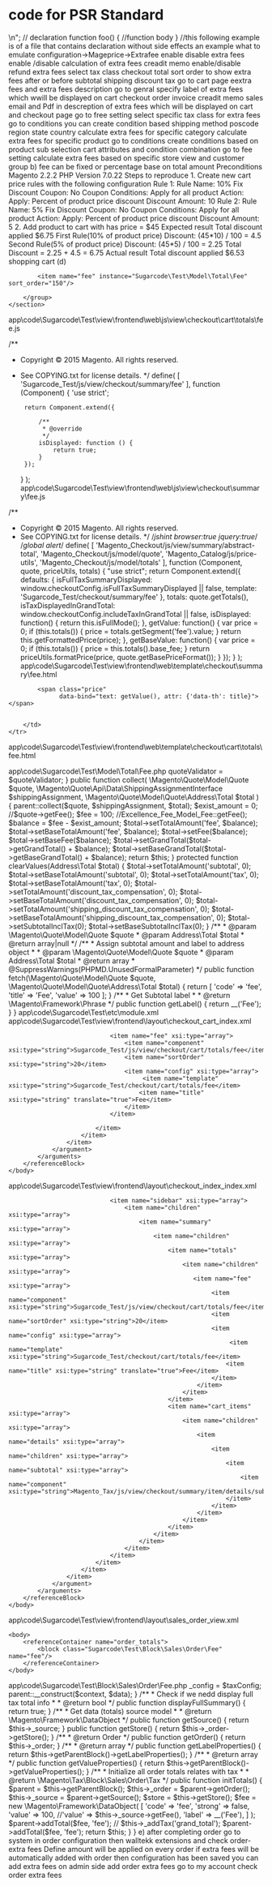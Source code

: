 # code for PSR Standard
<?php
// side effect: change ini setting
ini_set('error_reporting', E_All);

// side effect: loads a file
include "file.php";

// side effect : generate output
echo "<html>\n";

// declaration
function foo()
{
//function body
}

//this following example is of a file that contains declaration without side effects an example what to emulate

<?php
//declartion
function foo()
{
 //function body
 }
 
 conditional declartion is not a side effect
 if (! function_exist('bar')){
 
    //function body
    }
  }
  
 example of PSR coding standard
  
  public function my_method()
{
    // do something
}


public function myMethod()
{
    // do something
}


                                             4 )//create a simple payment  surcharge extenssion//





a)

firstly go to store config 
to configuer extra fee  extension setting please go to 
stores->configuration->Mageprice->Extrafee
enable disable extra fees
enable /disable calculation of extra fees 
creadit memo enable/disable refund extra fees 
select tax class
checkout total sort order to show extra fees after or before subtotal shipping discount tax
go to cart page
eextra fees  and extra fees description
go to genral specify label of extra fees which wwill be displayed on cart checkout order invoice creadit memo sales email and Pdf in descreption of extra fees which will be displayed on cart and checkout page
go to free setting select specific tax class for extra fees
go to conditions you can create condition based shipping method poscode region state country
calculate extra fees for specific category
calculate extra fees for specific product
go to conditions create conditions based on product sub selection cart attributes and condition combination
go to fee setting calculate extra fees based on specific store view and customer group
   
  
 
                                              b) fee can be fixed  or percentage  base on total amount     
                                              
                                              
Preconditions
Magento 2.2.2
PHP Version 7.0.22
Steps to reproduce
1. Create new cart price rules with the following configuration

Rule 1:

Rule Name: 10% Fix Discount
Coupon: No Coupon
Conditions: Apply for all product
Action: 
    Apply: Percent of product price discount
    Discount Amount: 10

Rule 2:

Rule Name: 5% Fix Discount
Coupon: No Coupon
Conditions: Apply for all product
Action: 
    Apply: Percent of product price discount
    Discount Amount: 5
2. Add product to cart with has price = $45

Expected result
Total discount applied $6.75
First Rule(10% of product price) Discount: (45*10) / 100 = 4.5
Second Rule(5% of product price) Discount: (45*5) / 100 = 2.25
Total Discount = 2.25 + 4.5 = 6.75
Actual result
Total discount applied $6.53
shopping cart



(d)
<?xml version="1.0"?>

<config xmlns:xsi="http://www.w3.org/2001/XMLSchema-instance" xsi:noNamespaceSchemaLocation="urn:magento:module:Magento_Sales:etc/sales.xsd">
    <section name="quote">
        <group name="totals">

            <item name="fee" instance="Sugarcode\Test\Model\Total\Fee" sort_order="150"/>

        </group>  
    </section>
</config>
app\code\Sugarcode\Test\view\frontend\web\js\view\checkout\cart\totals\fee.js

/**
 * Copyright © 2015 Magento. All rights reserved.
 * See COPYING.txt for license details.
 */
define(
    [
        'Sugarcode_Test/js/view/checkout/summary/fee'
    ],
    function (Component) {
        'use strict';

        return Component.extend({

            /**
             * @override
             */
            isDisplayed: function () {
                return true;
            }
        });
    }
);
app\code\Sugarcode\Test\view\frontend\web\js\view\checkout\summary\fee.js

/**
 * Copyright © 2015 Magento. All rights reserved.
 * See COPYING.txt for license details.
 */
/*jshint browser:true jquery:true*/
/*global alert*/
define(
    [
        'Magento_Checkout/js/view/summary/abstract-total',
        'Magento_Checkout/js/model/quote',
        'Magento_Catalog/js/price-utils',
        'Magento_Checkout/js/model/totals'
    ],
    function (Component, quote, priceUtils, totals) {
        "use strict";
        return Component.extend({
            defaults: {
                isFullTaxSummaryDisplayed: window.checkoutConfig.isFullTaxSummaryDisplayed || false,
                template: 'Sugarcode_Test/checkout/summary/fee'
            },
            totals: quote.getTotals(),
            isTaxDisplayedInGrandTotal: window.checkoutConfig.includeTaxInGrandTotal || false,
            isDisplayed: function() {
                return this.isFullMode();
            },
            getValue: function() {
                var price = 0;
                if (this.totals()) {
                    price = totals.getSegment('fee').value;
                }
                return this.getFormattedPrice(price);
            },
            getBaseValue: function() {
                var price = 0;
                if (this.totals()) {
                    price = this.totals().base_fee;
                }
                return priceUtils.formatPrice(price, quote.getBasePriceFormat());
            }
        });
    }
);
app\code\Sugarcode\Test\view\frontend\web\template\checkout\summary\fee.html

<!--
/**
 * Copyright © 2015 Magento. All rights reserved.
 * See COPYING.txt for license details.
 */
-->
<!-- ko -->

  <tr class="totals fee excl">
        <th class="mark" scope="row">
            <span class="label" data-bind="text: title"></span>
            <span class="value" data-bind="text: getValue()"></span>
        </th>
        <td class="amount">

            <span class="price"
                  data-bind="text: getValue(), attr: {'data-th': title}"></span>


        </td>
    </tr>   

<!-- /ko -->
app\code\Sugarcode\Test\view\frontend\web\template\checkout\cart\totals\fee.html

<!--
/**
 * Copyright © 2015 Magento. All rights reserved.
 * See COPYING.txt for license details.
 */
-->
<!-- ko -->
<tr class="totals fee excl">
    <th class="mark" colspan="1" scope="row" data-bind="text: title"></th>
    <td class="amount">
        <span class="price" data-bind="text: getValue()"></span>
    </td>
</tr>
<!-- /ko -->
app\code\Sugarcode\Test\Model\Total\Fee.php

<?php
/**
 * Copyright © 2015 Magento. All rights reserved.
 * See COPYING.txt for license details.
 */
namespace Sugarcode\Test\Model\Total;


class Fee extends \Magento\Quote\Model\Quote\Address\Total\AbstractTotal
{
   /**
     * Collect grand total address amount
     *
     * @param \Magento\Quote\Model\Quote $quote
     * @param \Magento\Quote\Api\Data\ShippingAssignmentInterface $shippingAssignment
     * @param \Magento\Quote\Model\Quote\Address\Total $total
     * @return $this
     */
    protected $quoteValidator = null; 

    public function __construct(\Magento\Quote\Model\QuoteValidator $quoteValidator)
    {
        $this->quoteValidator = $quoteValidator;
    }
  public function collect(
        \Magento\Quote\Model\Quote $quote,
        \Magento\Quote\Api\Data\ShippingAssignmentInterface $shippingAssignment,
        \Magento\Quote\Model\Quote\Address\Total $total
    ) {
        parent::collect($quote, $shippingAssignment, $total);


        $exist_amount = 0; //$quote->getFee(); 
        $fee = 100; //Excellence_Fee_Model_Fee::getFee();
        $balance = $fee - $exist_amount;

        $total->setTotalAmount('fee', $balance);
        $total->setBaseTotalAmount('fee', $balance);

        $total->setFee($balance);
        $total->setBaseFee($balance);

        $total->setGrandTotal($total->getGrandTotal() + $balance);
        $total->setBaseGrandTotal($total->getBaseGrandTotal() + $balance);


        return $this;
    } 

    protected function clearValues(Address\Total $total)
    {
        $total->setTotalAmount('subtotal', 0);
        $total->setBaseTotalAmount('subtotal', 0);
        $total->setTotalAmount('tax', 0);
        $total->setBaseTotalAmount('tax', 0);
        $total->setTotalAmount('discount_tax_compensation', 0);
        $total->setBaseTotalAmount('discount_tax_compensation', 0);
        $total->setTotalAmount('shipping_discount_tax_compensation', 0);
        $total->setBaseTotalAmount('shipping_discount_tax_compensation', 0);
        $total->setSubtotalInclTax(0);
        $total->setBaseSubtotalInclTax(0);
    }
    /**
     * @param \Magento\Quote\Model\Quote $quote
     * @param Address\Total $total
     * @return array|null
     */
    /**
     * Assign subtotal amount and label to address object
     *
     * @param \Magento\Quote\Model\Quote $quote
     * @param Address\Total $total
     * @return array
     * @SuppressWarnings(PHPMD.UnusedFormalParameter)
     */
    public function fetch(\Magento\Quote\Model\Quote $quote, \Magento\Quote\Model\Quote\Address\Total $total)
    {
        return [
            'code' => 'fee',
            'title' => 'Fee',
            'value' => 100
        ];
    }

    /**
     * Get Subtotal label
     *
     * @return \Magento\Framework\Phrase
     */
    public function getLabel()
    {
        return __('Fee');
    }
}
app\code\Sugarcode\Test\etc\module.xml

<?xml version="1.0"?>
<config xmlns:xsi="http://www.w3.org/2001/XMLSchema-instance" xsi:noNamespaceSchemaLocation="../../../../../lib/internal/Magento/Framework/Module/etc/module.xsd">
    <module name="Sugarcode_Test" setup_version="2.0.6" schema_version="2.0.6">
        <sequence>
            <module name="Magento_Sales"/>
            <module name="Magento_Quote"/>
            <module name="Magento_Checkout"/>
        </sequence>
    </module>
</config>
app\code\Sugarcode\Test\view\frontend\layout\checkout_cart_index.xml

<?xml version="1.0"?>
<!--
/**
 * Copyright © 2015 Magento. All rights reserved.
 * See COPYING.txt for license details.
 */
-->
<page xmlns:xsi="http://www.w3.org/2001/XMLSchema-instance" xsi:noNamespaceSchemaLocation="urn:magento:framework:View/Layout/etc/page_configuration.xsd">
    <body>
        <referenceBlock name="checkout.cart.totals">
            <arguments>
                <argument name="jsLayout" xsi:type="array">
                    <item name="components" xsi:type="array">
                        <item name="block-totals" xsi:type="array">
                            <item name="children" xsi:type="array">


                                <item name="fee" xsi:type="array">
                                    <item name="component"  xsi:type="string">Sugarcode_Test/js/view/checkout/cart/totals/fee</item>
                                    <item name="sortOrder" xsi:type="string">20</item>
                                    <item name="config" xsi:type="array">
                                         <item name="template" xsi:type="string">Sugarcode_Test/checkout/cart/totals/fee</item>
                                        <item name="title" xsi:type="string" translate="true">Fee</item>
                                    </item>
                                </item>

                            </item>
                        </item>
                    </item>
                </argument>
            </arguments>
        </referenceBlock>
    </body>
</page>
app\code\Sugarcode\Test\view\frontend\layout\checkout_index_index.xml

<?xml version="1.0"?>
<!--
/**
 * Copyright © 2015 Magento. All rights reserved.
 * See COPYING.txt for license details.
 */
-->
<page xmlns:xsi="http://www.w3.org/2001/XMLSchema-instance" layout="1column" xsi:noNamespaceSchemaLocation="urn:magento:framework:View/Layout/etc/page_configuration.xsd">
    <body>
        <referenceBlock name="checkout.root">
            <arguments>
                <argument name="jsLayout" xsi:type="array">
                    <item name="components" xsi:type="array">
                        <item name="checkout" xsi:type="array">
                            <item name="children" xsi:type="array">

                                <item name="sidebar" xsi:type="array">
                                    <item name="children" xsi:type="array">
                                        <item name="summary" xsi:type="array">
                                            <item name="children" xsi:type="array">
                                                <item name="totals" xsi:type="array">
                                                    <item name="children" xsi:type="array">
                                                       <item name="fee" xsi:type="array">
                                                            <item name="component"  xsi:type="string">Sugarcode_Test/js/view/checkout/cart/totals/fee</item>
                                                            <item name="sortOrder" xsi:type="string">20</item>
                                                            <item name="config" xsi:type="array">
                                                                 <item name="template" xsi:type="string">Sugarcode_Test/checkout/cart/totals/fee</item>
                                                                <item name="title" xsi:type="string" translate="true">Fee</item>
                                                            </item>
                                                        </item>
                                                    </item>
                                                </item>
                                                <item name="cart_items" xsi:type="array">
                                                    <item name="children" xsi:type="array">
                                                        <item name="details" xsi:type="array">
                                                            <item name="children" xsi:type="array">
                                                                <item name="subtotal" xsi:type="array">
                                                                    <item name="component" xsi:type="string">Magento_Tax/js/view/checkout/summary/item/details/subtotal</item>
                                                                </item>
                                                            </item>
                                                        </item>
                                                    </item>
                                                </item>
                                            </item>
                                        </item>
                                    </item>
                                </item>
                            </item>
                        </item>
                    </item>
                </argument>
            </arguments>
        </referenceBlock>
    </body>
</page>
app\code\Sugarcode\Test\view\frontend\layout\sales_order_view.xml

<?xml version="1.0"?>
<!--
/**
 * Copyright © 2015 Magento. All rights reserved.
 * See COPYING.txt for license details.
 */
-->
<page xmlns:xsi="http://www.w3.org/2001/XMLSchema-instance" xsi:noNamespaceSchemaLocation="urn:magento:framework:View/Layout/etc/page_configuration.xsd">

    <body>        
        <referenceContainer name="order_totals">
            <block class="Sugarcode\Test\Block\Sales\Order\Fee" name="fee"/>
        </referenceContainer>
    </body>
</page>
app\code\Sugarcode\Test\Block\Sales\Order\Fee.php

<?php
/**
 * Copyright © 2015 Magento. All rights reserved.
 * See COPYING.txt for license details.
 */

/**
 * Tax totals modification block. Can be used just as subblock of \Magento\Sales\Block\Order\Totals
 */
namespace Sugarcode\Test\Block\Sales\Order;



class Fee extends \Magento\Framework\View\Element\Template
{
    /**
     * Tax configuration model
     *
     * @var \Magento\Tax\Model\Config
     */
    protected $_config;

    /**
     * @var Order
     */
    protected $_order;

    /**
     * @var \Magento\Framework\DataObject
     */
    protected $_source;

    /**
     * @param \Magento\Framework\View\Element\Template\Context $context
     * @param \Magento\Tax\Model\Config $taxConfig
     * @param array $data
     */
    public function __construct(
        \Magento\Framework\View\Element\Template\Context $context,
        \Magento\Tax\Model\Config $taxConfig,
        array $data = []
    ) {
        $this->_config = $taxConfig;
        parent::__construct($context, $data);
    }

    /**
     * Check if we nedd display full tax total info
     *
     * @return bool
     */
    public function displayFullSummary()
    {
        return true;
    }

    /**
     * Get data (totals) source model
     *
     * @return \Magento\Framework\DataObject
     */
    public function getSource()
    {
        return $this->_source;
    } 
    public function getStore()
    {
        return $this->_order->getStore();
    }

      /**
     * @return Order
     */
    public function getOrder()
    {
        return $this->_order;
    }

    /**
     * @return array
     */
    public function getLabelProperties()
    {
        return $this->getParentBlock()->getLabelProperties();
    }

    /**
     * @return array
     */
    public function getValueProperties()
    {
        return $this->getParentBlock()->getValueProperties();
    }

    /**
     * Initialize all order totals relates with tax
     *
     * @return \Magento\Tax\Block\Sales\Order\Tax
     */
     public function initTotals()
    {

        $parent = $this->getParentBlock();
        $this->_order = $parent->getOrder();
        $this->_source = $parent->getSource();

        $store = $this->getStore();

        $fee = new \Magento\Framework\DataObject(
                [
                    'code' => 'fee',
                    'strong' => false,
                    'value' => 100,
                    //'value' => $this->_source->getFee(),
                    'label' => __('Fee'),
                ]
            );

            $parent->addTotal($fee, 'fee');
           // $this->_addTax('grand_total');
            $parent->addTotal($fee, 'fee');


            return $this;
    }

}


e) after completing order go to system in order configuration
then walltekk extensions and check order-extra fees
Define amount will be applied on every order
if extra fees will be automatically added with order
then configuration has been saved
you can add extra fees on admin side
add order extra fees
go to my account
check order extra fees
